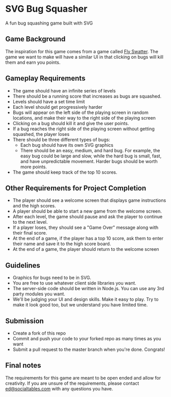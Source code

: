 SVG Bug Squasher
============

A fun bug squashing game built with SVG

## Game Background
The inspiration for this game comes from a game called [Fly Swatter](http://www.majman.net/flyswatter/). The game we want to make will have a similar UI in that clicking on bugs will kill them and earn you points.

## Gameplay Requirements
- The game should have an infinite series of levels
- There should be a running score that increases as bugs are squashed.
- Levels should have a set time limit
- Each level should get progressively harder
- Bugs will appear on the left side of the playing screen in random locations, and make their way to the right side of the playing screen
- Clicking on a bug should kill it and give the user points.
- If a bug reaches the right side of the playing screen without getting squashed, the player loses
- There should be three different types of bugs:
  - Each bug should have its own SVG graphics
  - There should be an easy, medium, and hard bug. For example, the easy bug could be large and slow, while the hard bug is small, fast, and have unpredictable movement. Harder bugs should be worth more points.
- The game should keep track of the top 10 scores.

## Other Requirements for Project Completion
- The player should see a welcome screen that displays game instructions and the high scores.
- A player should be able to start a new game from the welcome screen.
- After each level, the game should pause and ask the player to continue to the next level.
- If a player loses, they should see a "Game Over" message along with their final score.
- At the end of a game, if the player has a top 10 score, ask them to enter their name and save it to the high score board.
- At the end of a game, the player should return to the welcome screen

## Guidelines
- Graphics for bugs need to be in SVG.
- You are free to use whatever client side libraries you want.
- The server-side code should be written in Node.js. You can use any 3rd party modules you want.
- We'll be judging your UI and design skills. Make it easy to play. Try to make it look good too, but we understand you have limited time.

## Submission
- Create a fork of this repo
- Commit and push your code to your forked repo as many times as you want
- Submit a pull request to the master branch when you're done. Congrats!

## Final notes
The requirements for this game are meant to be open ended and allow for creativity. If you are unsure of the requirements, please contact ed@socialtables.com with any questions you have.

